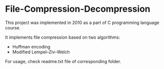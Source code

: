 # File-Compression-Decompression
This project was implemented in 2010 as a part of C programming language course.

It implements file compression based on two algorithms:
- Huffman encoding
- Modified Lempel–Ziv–Welch

For usage, check readme.txt file of corresponding folder.
